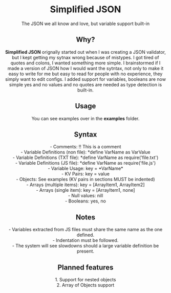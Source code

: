 <h1 align="center">Simplified JSON</h1>
<p align="center">The JSON we all know and love, but variable support built-in</p>

<h2 align ="center">Why?</h2>
<p align="center"><b>Simplified JSON</b> orignally started out when I was creating a JSON validator, but I kept getting my sytnax wrong because of mistypes. I
got tired of quotes and colons, I wanted something more simple. I brainstormed if I made a version of JSON how I would want the sytntax, not only to make it 
easy to write for me but easy to read for people with no experience, they simply want to edit configs. I added support for variables, booleans are now simple
yes and no values and no quotes are needed as type detection is built-in.</p>

<h2 align="center">Usage</h2>
<p align="center">You can see examples over in the <b>examples</b> folder.</p>

<h2 align="center">Syntax</h2>
<p align="center">
  - Comments: !! This is a comment <br>
  - Variable Definitions (non file): *define VarName as VarValue <br>
  - Variable Definitions (TXT file): *define VarName as require('file.txt') <br>
  - Variable Definitions (JS file): *define VarName as require('file.js') <br>
  - Variable Usage: key = *VarName* <br>
  - KV Pairs: key = value <br>
  - Objects: See examples (KV pairs in sections MUST be indented) <br>
  - Arrays (multiple items): key = [ArrayItem1, ArrayItem2] <br>
  - Arrays (single item): key = [ArrayItem1, none] <br>
  - Null values: nill <br>
  - Booleans: yes, no <br>
</p>

<h2 align="center">Notes</h2>
<p align="center">
  - Variables extracted from JS files must share the same name as the one defined. <br>
  - Indentation must be followed. <br>
  - The system will see slowdowns should a large variable definition be present. <br>
</p>

<h2 align="center">Planned features</h2>
<p align="center">
  1. Support for nested objects <br>
  2. Array of Objects support <br>
</p>
